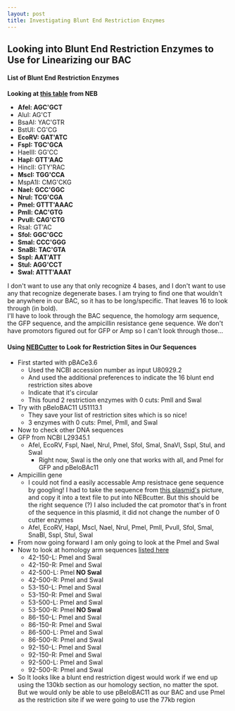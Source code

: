 ```yaml
---
layout: post
title: Investigating Blunt End Restriction Enzymes
---
```


## Looking into Blunt End Restriction Enzymes to Use for Linearizing our BAC


#### List of Blunt End Restriction Enzymes
**Looking at [this table](https://www.neb.com/tools-and-resources/selection-charts/recleavable-blunt-ends) from NEB**
- **Afel: AGC'GCT**
- AluI: AG'CT
- BsaAI: YAC'GTR
- BstUI: CG'CG
- **EcoRV: GAT'ATC**
- **FspI: TGC'GCA**
- HaeIII: GG'CC
- **HapI: GTT'AAC**
- HincII: GTY'RAC
- **MscI: TGG'CCA**
- MspA1I: CMG'CKG
- **Nael: GCC'GGC**
- **Nrul: TCG'CGA**
- **Pmel: GTTT'AAAC**
- **Pmll: CAC'GTG**
- **Pvull: CAG'CTG**
- Rsal: GT'AC
- **Sfol: GGC'GCC**
- **Smal: CCC'GGG**
- **SnaBl: TAC'GTA**
- **Sspl: AAT'ATT**
- **Stul: AGG'CCT**
- **Swal: ATTT'AAAT**

I don't want to use any that only recognize 4 bases, and I don't want to use any that recognize degenerate bases. I am trying to find one that wouldn't be anywhere in our BAC, so it has to be long/specific. That leaves 16 to look through (in bold).   
I'll have to look through the BAC sequence, the homology arm sequence, the GFP sequence, and the ampicillin resistance gene sequence. We don't have promotors figured out for GFP or Amp so I can't look through those...

#### Using [NEBCutter](https://nc3.neb.com/NEBcutter/prj/) to Look for Restriction Sites in Our Sequences

- First started with pBACe3.6
  - Used the NCBI accession number as input U80929.2
  - And used the additional preferences to indicate the 16 blunt end restriction sites above
  - Indicate that it's circular
  - This found 2 restriction enzymes with 0 cuts: Pmll and Swal
- Try with pBeloBAC11 U51113.1
  - They save your list of restriction sites which is so nice!
  - 3 enzymes with 0 cuts: Pmel, Pmll, and Swal
- Now to check other DNA sequences
- GFP from NCBI  L29345.1
  - Afel, EcoRV, Fspl, Nael, Nrul, Pmel, Sfol, Smal, SnaVl, Sspl, Stul, and Swal
    - Right now, Swal is the only one that works with all, and Pmel for GFP and pBeloBAc11
- Ampicillin gene
  - I could not find a easily accessable Amp resistnace gene sequence by googling! I had to take the sequence from [this plasmid's](https://www.snapgene.com/resources/plasmid-files/?set=basic_cloning_vectors&plasmid=pEZSeq-Amp) picture, and copy it into a text file to put into NEBcutter. But this should be the right sequence (?) I also included the cat promotor that's in front of the sequence in this plasmid, it did not change the number of 0 cutter enzymes
  - Afel, EcoRV, Hapl, Mscl, Nael, Nrul, Pmel, Pmll, Pvull, Sfol, Smal, SnaBl, Sspl, Stul, Swal
- From now going forward I am only going to look at the Pmel and Swal
- Now to look at homology arm sequences [listed here](https://github.com/meschedl/Unckless_Lab_Resources/tree/main/BAC-DiNV/Homology_Arm_Sequences)
  - 42-150-L: Pmel and Swal
  - 42-150-R: Pmel and Swal
  - 42-500-L: Pmel **NO Swal**
  - 42-500-R: Pmel and Swal
  - 53-150-L: Pmel and Swal
  - 53-150-R: Pmel and Swal
  - 53-500-L: Pmel and Swal
  - 53-500-R: Pmel **NO Swal**
  - 86-150-L: Pmel and Swal
  - 86-150-R: Pmel and Swal
  - 86-500-L: Pmel and Swal
  - 86-500-R: Pmel and Swal
  - 92-150-L: Pmel and Swal
  - 92-150-R: Pmel and Swal
  - 92-500-L: Pmel and Swal
  - 92-500-R: Pmel and Swal
- So It looks like a blunt end restriction digest would work if we end up using the 130kb section as our homology section, no matter the spot. But we would only be able to use pBeloBAC11 as our BAC and use Pmel as the restriction site if we were going to use the 77kb region 
